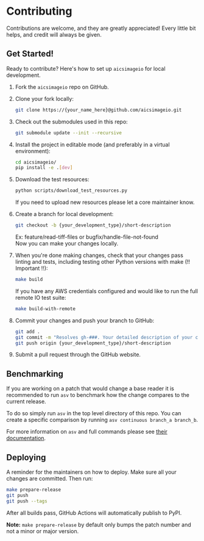 # Contributing

Contributions are welcome, and they are greatly appreciated! Every little bit
helps, and credit will always be given.

## Get Started!

Ready to contribute? Here's how to set up `aicsimageio` for local development.

1. Fork the `aicsimageio` repo on GitHub.

2. Clone your fork locally:

    ```bash
    git clone https://{your_name_here}@github.com/aicsimageio.git
    ```

3. Check out the submodules used in this repo:
    ```bash
    git submodule update --init --recursive
    ```

4. Install the project in editable mode (and preferably in a virtual environment):

    ```bash
    cd aicsimageio/
    pip install -e .[dev]
    ```

5. Download the test resources:

    ```bash
    python scripts/download_test_resources.py
    ```

    If you need to upload new resources please let a core maintainer know.

6. Create a branch for local development:

    ```bash
    git checkout -b {your_development_type}/short-description
    ```

    Ex: feature/read-tiff-files or bugfix/handle-file-not-found<br>
    Now you can make your changes locally.

7. When you're done making changes, check that your changes pass linting and
    tests, including testing other Python versions with make (!! Important !!):

    ```bash
    make build
    ```

    If you have any AWS credentials configured and would like to run the full
    remote IO test suite:

    ```bash
    make build-with-remote
    ```

8. Commit your changes and push your branch to GitHub:

    ```bash
    git add .
    git commit -m "Resolves gh-###. Your detailed description of your changes."
    git push origin {your_development_type}/short-description
    ```

9. Submit a pull request through the GitHub website.

## Benchmarking

If you are working on a patch that would change a base reader it is recommended
to run `asv` to benchmark how the change compares to the current release.

To do so simply run `asv` in the top level directory of this repo.
You can create a specific comparison by running `asv continuous branch_a branch_b`.

For more information on `asv` and full commands please see
[their documentation](https://asv.readthedocs.io/en/stable/).

## Deploying

A reminder for the maintainers on how to deploy.
Make sure all your changes are committed.
Then run:

```bash
make prepare-release
git push
git push --tags
```

After all builds pass, GitHub Actions will automatically publish to PyPI.

**Note:** `make prepare-release` by default only bumps the patch number and
not a minor or major version.
